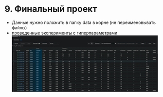 # 9. Финальный проект

* Данные нужно положить в папку data в корне (не переименовывать файлы)
* проведенные эксперименты с гиперпараметрами![img.png](experiments.png)